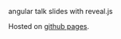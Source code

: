 angular talk slides with reveal.js

Hosted on [github pages](https://istro.github.io/angular-slides).
